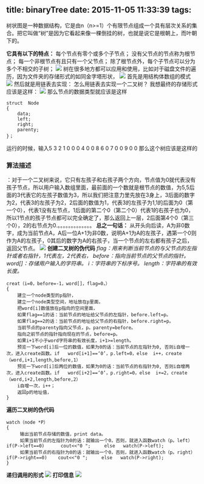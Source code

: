 title: binaryTree
date: 2015-11-05 11:33:39
tags:
--------------------------------
树状图是一种数据结构，它是由n（n>=1）个有限节点组成一个具有层次关系的集合。把它叫做“树”是因为它看起来像一棵倒挂的树，也就是说它是根朝上，而叶朝下的。
<!--more-->
**它具有以下的特点：**
每个节点有零个或多个子节点；
没有父节点的节点称为根节点；
每一个非根节点有且只有一个父节点；
除了根节点外，每个子节点可以分为多个不相交的子树；
![](1.jpg)
树在很多地方都可以应用和使用，比如对于磁盘文件的遍历，因为文件夹的存储形式的如同金字塔形状，
![](2.jpg) 
首先是用结构体数组的模式
![](3.jpg) 
然后就是用链表去实现：
怎么用链表去实现一个二叉树？
我想最终的存储形式应该是这样：
![](4.jpg) 
那么节点的数据类型就应该是这样

	struct  Node
	{
	    data;
	    left;
	    right;
	    parenty;
	}；
	
运行的时候，输入5 3 2 1 0 0 0 4 0 0 8 6 0 7 0 0 9 0 0
那么这个树应该是这样的
 
### 算法描述
：对于一个二叉树来说，它只有左孩子和右孩子两个方向，节点值为0就代表没有孩子节点，所以用户输入数组里面，最前面的一个数就是根节点的数值，为5,5后面的3代表它的左孩子数值为3，所以我们把注意力里先放在3身上，3后面的数字为2，代表3的左孩子为2，2后面的数值为1，代表3的左孩子为1,1的后面为0（第一个0），代表1没有左节点，1后面的第二个0（第二个0）代表1的右孩子也为0，所以1节点的孩子节点都可以完全确定了，那么返回上一层，2后面第4个0（第三个0），2的右节点为0.。。。。。。。。。。。。。
**总之一句话：**
从开头向后读，A为非0数字，成为当前节点A，A后一位A+1为非0数，说明A+1为A的左孩子，遇第一个0则作为A的左孩子，0其后的数字为A的右孩子，当一个节点的左右都有孩子之后，返回父节点。
![](5.jpg) 
**创建二叉树的伪代码**
*flag：用来判断当前节点的与父节点的左指针或者右指针，1代表左，2代表右，*
*before：指向当前节点的父节点的指针。*
*word[]：存储用户输入的字符串。*
*i：字符串的下标序号。*
*length：字符串的有效长度。*

	creat（i=0，before=-1，word[]，flag=0，）
	{
	    建立一个node类型的p指针，
	    建立一个node类型空间，地址放在p里面，
	    把word[i]数值放在p指向的空间里面，
	    如果flag==1的话：当前节点的地址给父节点的左指针，before.left=p。
	    如果flag==2的话：当前节点的地址给父节点的右指针，before.right=p。
	    当前节点的parenty指向父节点，p。parenty=before。
	    指向之前节点的指针指向现在的节点，before=p。
	    如果i+1不小于word字符串的有效长度，i+1>=length。
	    预览一下word[i]后一位的数值，如果为0的话：当前节点的左指针为0, 否则i自增一次，进入create函数。if   word[i+1]==‘0’，p.left=0，else  i++，create（word,i+1,length,before,1）
	    预览一下word[i]后两位的数值，如果为0的话：当前节点的右指针为0, 否则i自增两次，进入create函数。if   word[i+2]==‘0’，p.right=0，else  i+=2，create（word,i+2,length,before,2）
	    i自增一次，i++；
	    返回p的地址值，
	}

**遍历二叉树的伪代码**

	watch（node *P）
	{
	     输出当前节点存储的数值，print data。
	     如果当前节点的左指针为0的话：就输出一个0，否则，就进入函数watch（p。left）        if(P->left==0)      cout<<"0 ";     else   watch(P->left);
	     如果当前节点的右指针为0的话：就输出一个0，否则，就进入函数watch（p。right）      if(P->right==0)    cout<<"0 ";     else   watch(P->right); 
	}

**递归调用的形式**
![](7.jpg) 
**打印信息**
![](8.jpg) 


